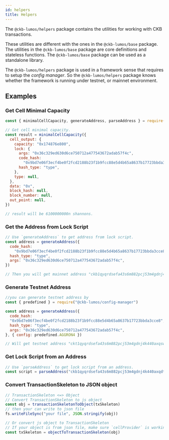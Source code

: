 ```yaml
---
id: helpers
title: Helpers
---
```

The `@ckb-lumos/helpers` package contains the utilities for working with CKB transactions.

These utilities are different with the ones in the `@ckb-lumos/base` package. The utilities in the `@ckb-lumos/base` package are core definitions and stateless functions. The `@ckb-lumos/base` package can be used as a standalone library. 

The `@ckb-lumos/helpers` package is used in a framework sense that requires to setup the *config manager*. So the `@ckb-lumos/helpers` package knows whether the framework is running under testnet, or mainnet environment.

## Examples

### Get Cell Minimal Capacity

```javascript
const { minimalCellCapacity, generateAddress, parseAddress } = require("@ckb-lumos/helpers")

// Get cell minimal capacity.
const result = minimalCellCapacity({
  cell_output: {
    capacity: "0x174876e800",
    lock: {
      args: "0x36c329ed630d6ce750712a477543672adab57f4c",
      code_hash:
        "0x9bd7e06f3ecf4be0f2fcd2188b23f1b9fcc88e5d4b65a8637b17723bbda3cce8",
      hash_type: "type",
    },
    type: null,
  },
  data: "0x",
  block_hash: null,
  block_number: null,
  out_point: null,
})

// result will be 6100000000n shannons.
```

### Get the Address from Lock Script

```javascript
// Use `generateAddress` to get address from lock script.
const address = generateAddress({
  code_hash:
    "0x9bd7e06f3ecf4be0f2fcd2188b23f1b9fcc88e5d4b65a8637b17723bbda3cce8",
  hash_type: "type",
  args: "0x36c329ed630d6ce750712a477543672adab57f4c",
})

// Then you will get mainnet address "ckb1qyqrdsefa43s6m882pcj53m4gdnj4k440axqdt9rtd"
```

### Generate Testnet Address

```javascript
//you can generate testnet address by
const { predefined } = require("@ckb-lumos/config-manager")

const address = generateAddress({
  code_hash:
  "0x9bd7e06f3ecf4be0f2fcd2188b23f1b9fcc88e5d4b65a8637b17723bbda3cce8",
  hash_type: "type",
  args: "0x36c329ed630d6ce750712a477543672adab57f4c",
}, { config: predefined.AGGRON4 })

// Will get testnet address "ckt1qyqrdsefa43s6m882pcj53m4gdnj4k440axqswmu83".
```

### Get Lock Script from an Address

```javascript
// Use `parseAddress` to get lock script from an address.
const script = parseAddress("ckb1qyqrdsefa43s6m882pcj53m4gdnj4k440axqdt9rtd")
```

### Convert TransactionSkeleton to JSON object

```javascript
// TransactionSkeleton <=> Object
// Convert TransactionSkeleton to js object
const obj = transactionSkeletonToObject(txSkeleton)
// then your can write to json file
fs.writeFileSync("your file", JSON.stringify(obj))

// Or convert js object to TransactionSkeleton
// If your object is from json file, make sure `cellProvider` is working properly.
const txSkeleton = objectToTransactionSkeleton(obj)
```

